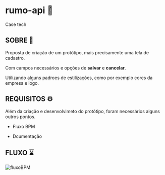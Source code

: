# rumo-api :jigsaw:
Case tech

## SOBRE :paperclip:

Proposta de criação de um protótipo, mais precisamente uma tela de cadastro.

Com campos necessários e opções de __salvar__ e __cancelar__.

Utilizando alguns padroes de estilizações, como por exemplo cores da empresa e logo.

## REQUISITOS :gear:

Além da criação e desenvolvimeto do protótipo, foram necessários alguns outros pontos.

 - Fluxo BPM

 - Dcumentação
 
 ## FLUXO :hourglass:
 
 ![fluxoBPM](https://user-images.githubusercontent.com/62576977/198159946-abf2b8fc-6f58-4a2b-9e06-dd3f9e3e62c4.png)
